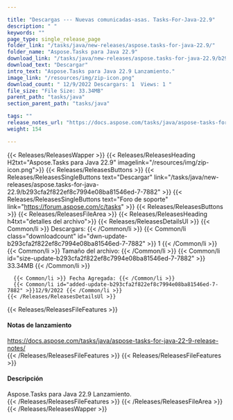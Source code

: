 ```yaml
---

title: "Descargas --- Nuevas comunicadas-asas. Tasks-For-Java-22.9"
description: " "
keywords: ""
page_type: single_release_page
folder_link: "/tasks/java/new-releases/aspose.tasks-for-java-22.9/"
folder_name: "Aspose.Tasks para Java 22.9"
download_link: "/tasks/java/new-releases/aspose.tasks-for-java-22.9/b293cfa2f822ef8c7994e08ba81546ed-7-7882"
download_text: "Descargar"
intro_text: "Aspose.Tasks para Java 22.9 Lanzamiento."
image_link: "/resources/img/zip-icon.png"
download_count: " 12/9/2022 Descargars: 1  Views: 1 "
file_size: "File Size: 33.34MB"
parent_path: "tasks/java"
section_parent_path: "tasks/java"

tags: ""
release_notes_url: "https://docs.aspose.com/tasks/java/aspose-tasks-for-java-22-9-release-notes/"
weight: 154

---
```


{{< Releases/ReleasesWapper >}}
  {{< Releases/ReleasesHeading H2txt="Aspose.Tasks para Java 22.9" imagelink="/resources/img/zip-icon.png">}}
  {{< Releases/ReleasesButtons >}}
    {{< Releases/ReleasesSingleButtons text="Descargar" link="/tasks/java/new-releases/aspose.tasks-for-java-22.9/b293cfa2f822ef8c7994e08ba81546ed-7-7882" >}}
    {{< Releases/ReleasesSingleButtons text="Foro de soporte" link="https://forum.aspose.com/c/tasks" >}}
  {{< Releases/ReleasesButtons >}}
  {{< Releases/ReleasesFileArea >}}
    {{< Releases/ReleasesHeading h4txt="detalles del archivo">}}
    {{< Releases/ReleasesDetailsUl >}}
      {{< Common/li >}} Descargars: {{< /Common/li >}}
      {{< Common/li class="downloadcount" id="dwn-update-b293cfa2f822ef8c7994e08ba81546ed-7-7882" >}} 1 {{< /Common/li >}}
      {{< Common/li >}} Tamaño del archivo: {{< /Common/li >}}
      {{< Common/li id="size-update-b293cfa2f822ef8c7994e08ba81546ed-7-7882" >}} 33.34MB {{< /Common/li >}}

      {{< Common/li >}} Fecha Agregada: {{< /Common/li >}}
      {{< Common/li id="added-update-b293cfa2f822ef8c7994e08ba81546ed-7-7882" >}}12/9/2022 {{< /Common/li >}}
    {{< /Releases/ReleasesDetailsUl >}}

  {{< Releases/ReleasesFileFeatures >}}
      <h4>Notas de lanzamiento</h4><div><a href='https://docs.aspose.com/tasks/java/aspose-tasks-for-java-22-9-release-notes/'>https://docs.aspose.com/tasks/java/aspose-tasks-for-java-22-9-release-notes/</a></div>
  {{< /Releases/ReleasesFileFeatures >}}
  {{< Releases/ReleasesFileFeatures >}}
      <h4>Descripción</h4><div class="HTMLDescription">Aspose.Tasks para Java 22.9 Lanzamiento.</div>
  {{< /Releases/ReleasesFileFeatures >}}
 {{< /Releases/ReleasesFileArea >}}
{{< /Releases/ReleasesWapper >}}


